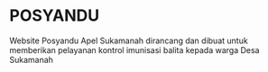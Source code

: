 # POSYANDU
Website Posyandu Apel Sukamanah dirancang dan dibuat untuk memberikan pelayanan kontrol imunisasi balita kepada warga Desa Sukamanah
